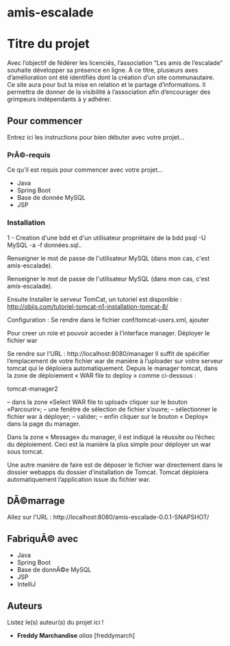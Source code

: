 # amis-escalade
# Titre du projet

Avec l’objectif de fédérer les licenciés, l’association “Les amis de l’escalade” souhaite développer sa présence en ligne. À ce titre, plusieurs axes d’amélioration ont été identifiés dont la création d’un site communautaire. Ce site aura pour but la mise en relation et le partage d’informations. Il permettra de donner de la visibilité à l’association afin d’encourager des grimpeurs indépendants à y adhérer. 


## Pour commencer

Entrez ici les instructions pour bien débuter avec votre projet...

### PrÃ©-requis

Ce qu'il est requis pour commencer avec votre projet...

- Java
- Spring Boot
- Base de donnée MySQL
- JSP

### Installation

1 - Creation d'une bdd et d'un utilisateur propriétaire de la bdd psql -U MySQL -a -f données.sql..

Renseigner le mot de passe de l'utilisateur MySQL (dans mon cas, c'est amis-escalade).

Renseigner le mot de passe de l'utilisateur MySQL (dans mon cas, c'est amis-escalade).

Ensuite Installer le serveur TomCat, un tutoriel est disponible : http://objis.com/tutoriel-tomcat-n1-installation-tomcat-8/

Configuration : Se rendre dans le fichier conf/tomcat-users.xml, ajouter

Pour creer un role et pouvoir acceder à l'interface manager.
Déployer le fichier war

Se rendre sur l'URL : http://localhost:8080/manager Il suffit de spécifier l’emplacement de votre fichier war de manière à l’uploader sur votre serveur tomcat qui le déploiera automatiquement. Depuis le manager tomcat, dans la zone de déploiement « WAR file to deploy » comme ci-dessous :

tomcat-manager2

– dans la zone «Select WAR file to upload» cliquer sur le bouton «Parcourir»; – une fenêtre de sélection de fichier s’ouvre; – sélectionner le fichier war à déployer; – valider; – enfin cliquer sur le bouton « Deploy» dans la page du manager.

Dans la zone « Message» du manager, il est indiqué la réussite ou l’échec du déploiement. Ceci est la manière la plus simple pour déployer un war sous tomcat.

Une autre manière de faire est de déposer le fichier war directement dans le dossier webapps du dossier d’installation de Tomcat. Tomcat déploiera automatiquement l’application issue du fichier war.




## DÃ©marrage

Allez sur l'URL : http://localhost:8080/amis-escalade-0.0.1-SNAPSHOT/

## FabriquÃ© avec

- Java
- Spring Boot
- Base de donnÃ©e MySQL
- JSP
- IntelliJ

## Auteurs

Listez le(s) auteur(s) du projet ici !
* **Freddy Marchandise** _alias_ [freddymarch]

